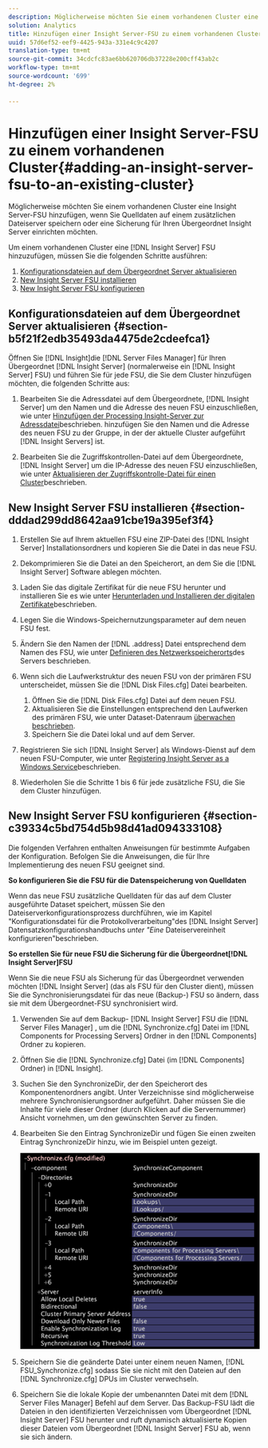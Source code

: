 ```yaml
---
description: Möglicherweise möchten Sie einem vorhandenen Cluster eine Insight Server-FSU hinzufügen, wenn Sie Quelldaten auf einem zusätzlichen Dateiserver speichern oder eine Sicherung für Ihren Übergeordnet Insight Server einrichten möchten.
solution: Analytics
title: Hinzufügen einer Insight Server-FSU zu einem vorhandenen Cluster
uuid: 57d6ef52-eef9-4425-943a-331e4c9c4207
translation-type: tm+mt
source-git-commit: 34cdcfc83ae6bb620706db37228e200cff43ab2c
workflow-type: tm+mt
source-wordcount: '699'
ht-degree: 2%

---
```



# Hinzufügen einer Insight Server-FSU zu einem vorhandenen Cluster{#adding-an-insight-server-fsu-to-an-existing-cluster}

Möglicherweise möchten Sie einem vorhandenen Cluster eine Insight Server-FSU hinzufügen, wenn Sie Quelldaten auf einem zusätzlichen Dateiserver speichern oder eine Sicherung für Ihren Übergeordnet Insight Server einrichten möchten.

Um einem vorhandenen Cluster eine [!DNL Insight Server] FSU hinzuzufügen, müssen Sie die folgenden Schritte ausführen:

1. [Konfigurationsdateien auf dem Übergeordnet Server aktualisieren](../../../../../home/c-inst-svr/c-install-ins-svr/c-ins-svr-clstrs/c-add-ins-svrs-ex-clstr/c-add-fsu-ex-clstr.md#section-b5f21f2edb35493da4475de2cdeefca1)
1. [New Insight Server FSU installieren](../../../../../home/c-inst-svr/c-install-ins-svr/c-ins-svr-clstrs/c-add-ins-svrs-ex-clstr/c-add-fsu-ex-clstr.md#section-dddad299dd8642aa91cbe19a395ef3f4)
1. [New Insight Server FSU konfigurieren](../../../../../home/c-inst-svr/c-install-ins-svr/c-ins-svr-clstrs/c-add-ins-svrs-ex-clstr/c-add-fsu-ex-clstr.md#section-c39334c5bd754d5b98d41ad094333108)

## Konfigurationsdateien auf dem Übergeordnet Server aktualisieren {#section-b5f21f2edb35493da4475de2cdeefca1}

Öffnen Sie [!DNL Insight]die [!DNL Server Files Manager] für Ihren Übergeordnet [!DNL Insight Server] (normalerweise ein [!DNL Insight Server] FSU) und führen Sie für jede FSU, die Sie dem Cluster hinzufügen möchten, die folgenden Schritte aus:

1. Bearbeiten Sie die Adressdatei auf dem Übergeordnete, [!DNL Insight Server] um den Namen und die Adresse des neuen FSU einzuschließen, wie unter [Hinzufügen der Processing Insight-Server zur Adressdatei](../../../../../home/c-inst-svr/c-install-ins-svr/c-ins-svr-clstrs/c-inst-ins-svr-clstr/c-inst-proc-clstr/c-config-mstr-ins-svr-clstr.md#section-2fe5298180164e8dbaa59ea6b6ff682d)beschrieben. hinzufügen Sie den Namen und die Adresse des neuen FSU zu der Gruppe, in der der aktuelle Cluster aufgeführt [!DNL Insight Servers] ist.

1. Bearbeiten Sie die Zugriffskontrollen-Datei auf dem Übergeordnete, [!DNL Insight Server] um die IP-Adresse des neuen FSU einzuschließen, wie unter [Aktualisieren der Zugriffskontrolle-Datei für einen Cluster](../../../../../home/c-inst-svr/c-install-ins-svr/c-ins-svr-clstrs/c-inst-ins-svr-clstr/c-inst-proc-clstr/c-config-mstr-ins-svr-clstr.md#section-fce1367d92a445168c35e9ca506e7d6b)beschrieben.

## New Insight Server FSU installieren {#section-dddad299dd8642aa91cbe19a395ef3f4}

1. Erstellen Sie auf Ihrem aktuellen FSU eine ZIP-Datei des [!DNL Insight Server] Installationsordners und kopieren Sie die Datei in das neue FSU.
1. Dekomprimieren Sie die Datei an den Speicherort, an dem Sie die [!DNL Insight Server] Software ablegen möchten.
1. Laden Sie das digitale Zertifikat für die neue FSU herunter und installieren Sie es wie unter [Herunterladen und Installieren der digitalen Zertifikate](../../../../../home/c-inst-svr/c-install-ins-svr/t-install-proc-inst-svr-dpu/c-dnld-dgtl-cert/c-dnld-dgtl-cert.md#concept-4f79c240492f4e52b6375b4b3bbefa17)beschrieben.
1. Legen Sie die Windows-Speichernutzungsparameter auf dem neuen FSU fest.
1. Ändern Sie den Namen der [!DNL .address] Datei entsprechend dem Namen des FSU, wie unter [Definieren des Netzwerkspeicherorts](../../../../../home/c-inst-svr/c-install-ins-svr/t-install-proc-inst-svr-dpu/c-svrs-ntwk-loc/c-svrs-ntwk-loc.md#concept-87dd2aa3448c415ca1285bc445a8c649)des Servers beschrieben.

1. Wenn sich die Laufwerkstruktur des neuen FSU von der primären FSU unterscheidet, müssen Sie die [!DNL Disk Files.cfg] Datei bearbeiten.

   1. Öffnen Sie die [!DNL Disk Files.cfg] Datei auf dem neuen FSU.
   1. Aktualisieren Sie die Einstellungen entsprechend den Laufwerken des primären FSU, wie unter Dataset-Datenraum [überwachen beschrieben](../../../../../home/c-inst-svr/c-admin-inst-svr/c-mntr-disk-spc/t-mntr-dtst-data-spc.md#task-6223fa2c718845678824a0a96df96a03).
   1. Speichern Sie die Datei lokal und auf dem Server.

1. Registrieren Sie sich [!DNL Insight Server] als Windows-Dienst auf dem neuen FSU-Computer, wie unter [Registering Insight Server as a Windows Service](../../../../../home/c-inst-svr/c-install-ins-svr/t-install-proc-inst-svr-dpu/c-reg-wdws-svc.md#concept-f2c7aa891d544a2595aa01d0d796a540)beschrieben.

1. Wiederholen Sie die Schritte 1 bis 6 für jede zusätzliche FSU, die Sie dem Cluster hinzufügen.

## New Insight Server FSU konfigurieren {#section-c39334c5bd754d5b98d41ad094333108}

Die folgenden Verfahren enthalten Anweisungen für bestimmte Aufgaben der Konfiguration. Befolgen Sie die Anweisungen, die für Ihre Implementierung des neuen FSU geeignet sind.

**So konfigurieren Sie die FSU für die Datenspeicherung von Quelldaten**

Wenn das neue FSU zusätzliche Quelldaten für das auf dem Cluster ausgeführte Dataset speichert, müssen Sie den Dateiserverkonfigurationsprozess durchführen, wie im Kapitel &quot;Konfigurationsdatei für die Protokollverarbeitung&quot;des [!DNL Insight Server] Datensatzkonfigurationshandbuchs *unter &quot;Eine* Dateiservereinheit konfigurieren&quot;beschrieben.

**So erstellen Sie für neue FSU die Sicherung für die Übergeordnet[!DNL Insight Server]FSU**

Wenn Sie die neue FSU als Sicherung für das Übergeordnet verwenden möchten [!DNL Insight Server] (das als FSU für den Cluster dient), müssen Sie die Synchronisierungsdatei für das neue (Backup-) FSU so ändern, dass sie mit dem Übergeordnet-FSU synchronisiert wird.

1. Verwenden Sie auf dem Backup- [!DNL Insight Server] FSU die [!DNL Server Files Manager] , um die [!DNL Synchronize.cfg] Datei im [!DNL Components for Processing Servers] Ordner in den [!DNL Components] Ordner zu kopieren.

1. Öffnen Sie die [!DNL Synchronize.cfg] Datei (im [!DNL Components] Ordner) in [!DNL Insight].

1. Suchen Sie den SynchronizeDir, der den Speicherort des Komponentenordners angibt. Unter Verzeichnisse sind möglicherweise mehrere Synchronisierungsordner aufgeführt. Daher müssen Sie die Inhalte für viele dieser Ordner (durch Klicken auf die Servernummer) Ansicht vornehmen, um den gewünschten Server zu finden.
1. Bearbeiten Sie den Eintrag SynchronizeDir und fügen Sie einen zweiten Eintrag SynchronizeDir hinzu, wie im Beispiel unten gezeigt.

   ![](assets/cfg_cluster_SynchronizeDirEditComponents.png)

1. Speichern Sie die geänderte Datei unter einem neuen Namen, [!DNL FSU_Synchronize.cfg] sodass Sie sie nicht mit den Dateien auf den [!DNL Synchronize.cfg] DPUs im Cluster verwechseln.

1. Speichern Sie die lokale Kopie der umbenannten Datei mit dem [!DNL Server Files Manager] Befehl auf dem Server. Das Backup-FSU lädt die Dateien in den identifizierten Verzeichnissen vom Übergeordnet [!DNL Insight Server] FSU herunter und ruft dynamisch aktualisierte Kopien dieser Dateien vom Übergeordnet [!DNL Insight Server] FSU ab, wenn sie sich ändern.

